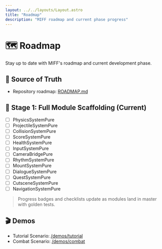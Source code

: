 ```yaml
---
layout: ../../layouts/Layout.astro
title: "Roadmap"
description: "MIFF roadmap and current phase progress"
---
```


# 🗺️ Roadmap

Stay up to date with MIFF's roadmap and current development phase.

## 🔗 Source of Truth

- Repository roadmap: [ROADMAP.md](https://github.com/miff-framework/miff/blob/master/ROADMAP.md)

## 🔧 Stage 1: Full Module Scaffolding (Current)

- [ ] PhysicsSystemPure
- [ ] ProjectileSystemPure
- [ ] CollisionSystemPure
- [ ] ScoreSystemPure
- [ ] HealthSystemPure
- [ ] InputSystemPure
- [ ] CameraBridgePure
- [ ] RhythmSystemPure
- [ ] MountSystemPure
- [ ] DialogueSystemPure
- [ ] QuestSystemPure
- [ ] CutsceneSystemPure
- [ ] NavigationSystemPure

> Progress badges and checklists update as modules land in master with golden tests.

## 🎬 Demos

- Tutorial Scenario: [/demos/tutorial](/demos/tutorial)
- Combat Scenario: [/demos/combat](/demos/combat)